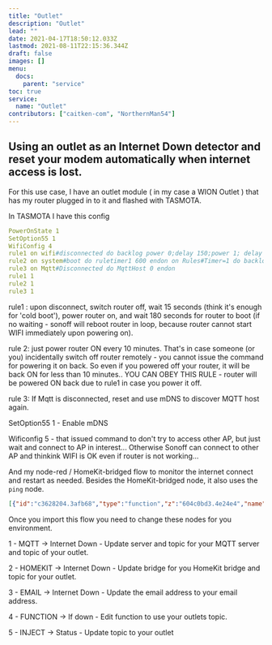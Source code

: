 ```yaml
---
title: "Outlet"
description: "Outlet"
lead: ""
date: 2021-04-17T18:50:12.033Z
lastmod: 2021-08-11T22:15:36.344Z
draft: false
images: []
menu:
  docs:
    parent: "service"
toc: true
service:
  name: "Outlet"
contributors: ["caitken-com", "NorthernMan54"]
---
```


## Using an outlet as an Internet Down detector and reset your modem automatically when internet access is lost.

For this use case, I have an outlet module ( in my case a WION Outlet ) that has my router plugged in to it and flashed with TASMOTA.

In TASMOTA I have this config

```yaml
PowerOnState 1
SetOption55 1
WifiConfig 4
rule1 on wifi#disconnected do backlog power 0;delay 150;power 1; delay 1800 endon
rule2 on system#boot do ruletimer1 600 endon on Rules#Timer=1 do backlog power 1; ruletimer1 600 endon
rule3 on Mqtt#Disconnected do MqttHost 0 endon
rule1 1
rule2 1
rule3 1
```

rule1 : upon disconnect, switch router off, wait 15 seconds (think it's enough for 'cold boot'), power router on, and wait 180 seconds for router to boot (if no waiting - sonoff will reboot router in loop, because router cannot start WIFI immediately upon powering on).

rule 2: just power router ON every 10 minutes. That's in case someone (or you) incidentally switch off router remotely - you cannot issue the command for powering it on back. So even if you powered off your router, it will be back ON for less than 10 minutes.. YOU CAN OBEY THIS RULE - router will be powered ON back due to rule1 in case you power it off.

rule 3: If Mqtt is disconnected, reset and use mDNS to discover MQTT host again.

SetOption55 1 - Enable mDNS

Wificonfig 5 - that issued command to don't try to access other AP, but just wait and connect to AP in interest... Otherwise Sonoff can connect to other AP and thinkink WIFI is OK even if router is not working...

And my node-red / HomeKit-bridged flow to monitor the internet connect and restart as needed.  Besides the HomeKit-bridged node, it also uses the `ping` node.

```json
[{"id":"c3628204.3afb68","type":"function","z":"604c0bd3.4e24e4","name":"HB to Tasmota","func":"var result;\nfor (var characteristic in msg.payload) {\n  console.log(\"characteristic\", characteristic, msg.payload[characteristic]);\n  switch (characteristic.toLowerCase()) {\n    case \"rotationspeed\":\n    case \"brightness\":\n      result = msg.payload[characteristic];\n      msg.topic = msg.topic + \"DIMMER\";\n      break;\n    case \"on\":\n      // msg.payload = ( msg.payload.On ? \"ON\" : \"OFF\" );\n      result = (msg.payload.On ? \"power 1\" : \"power 0;delay 150;power 1\");\n      msg.topic = msg.topic + \"backlog\";\n      break;\n    default:\n      console.log(\"Unhandled characteristic\", characteristic);\n  }\n}\nmsg.payload = result;\nreturn msg;","outputs":1,"noerr":0,"x":720,"y":360,"wires":[["96047f1a.280a08","cb1024d2.7ac418"]]},{"id":"9d1d2253.b0441","type":"debug","z":"604c0bd3.4e24e4","name":"Output","active":true,"tosidebar":true,"console":false,"tostatus":true,"complete":"payload","targetType":"msg","x":690,"y":420,"wires":[]},{"id":"dd80fbc.1e61d88","type":"debug","z":"604c0bd3.4e24e4","name":"HomeKit","active":true,"tosidebar":true,"console":false,"tostatus":true,"complete":"payload","targetType":"msg","x":860,"y":80,"wires":[]},{"id":"96047f1a.280a08","type":"debug","z":"604c0bd3.4e24e4","name":"Down","active":true,"tosidebar":true,"console":true,"tostatus":true,"complete":"payload","targetType":"msg","x":920,"y":420,"wires":[]},{"id":"70f79360.b30dc4","type":"inject","z":"604c0bd3.4e24e4","name":"status","topic":"cmnd/sonoff-7921/status","payload":"11","payloadType":"num","repeat":"","crontab":"","once":true,"onceDelay":"1","x":710,"y":300,"wires":[["6c707a39.0fe454","cb1024d2.7ac418"]]},{"id":"5ce47200.fd1074","type":"debug","z":"604c0bd3.4e24e4","name":"Status","active":false,"tosidebar":true,"console":false,"tostatus":true,"complete":"payload","targetType":"msg","x":390,"y":80,"wires":[]},{"id":"5bbfeddf.ca33f4","type":"function","z":"604c0bd3.4e24e4","name":"sonoffToHomeKit","func":"var result = {};\nvar input = JSON.parse(msg.payload);\nif (input.StatusSTS) {\n  input = input.StatusSTS;\n}\nfor (var characteristic in input) {\n  // console.log(\"characteristic\", characteristic, msg.payload[characteristic]);\n  switch (characteristic.toLowerCase()) {\n    case \"dimmer\":\n      result[\"RotationSpeed\"] = input[characteristic];\n      break;\n    case \"power\":\n      // ( msg.payload === \"ON\" ? { \"On\": 1 } : { \"On\": 0 } );\n      result[\"On\"] = (input[characteristic] === \"ON\" ? 1 : 0);\n      break;\n    default:\n      // console.log(\"Unhandled characteristic\", characteristic);\n  }\n}\nmsg.payload = result;\nreturn msg;","outputs":1,"noerr":0,"x":630,"y":140,"wires":[["dd80fbc.1e61d88","eb1ae883.e8e62","1ceb8448.641814"]]},{"id":"e75a64fd.98e5c8","type":"switch","z":"604c0bd3.4e24e4","name":"Topic Router","property":"topic","propertyType":"msg","rules":[{"t":"regex","v":"(stat|tele)\\/.*\\/(RESULT|STATE|STATUS11)","vt":"str","case":true}],"checkall":"false","repair":false,"outputs":1,"x":410,"y":140,"wires":[["6e303616.979f8","5bbfeddf.ca33f4","6c707a39.0fe454"]]},{"id":"6e303616.979f8","type":"debug","z":"604c0bd3.4e24e4","name":"Match","active":false,"tosidebar":true,"console":false,"tostatus":true,"complete":"payload","targetType":"msg","x":610,"y":80,"wires":[]},{"id":"eb1ae883.e8e62","type":"homekit-service","z":"604c0bd3.4e24e4","isParent":true,"bridge":"6962b7ae.38d428","parentService":"","name":"Internet Down","serviceName":"Outlet","topic":"cmnd/sonoff-7921/","filter":false,"manufacturer":"Default Manufacturer","model":"Default Model","serialNo":"Default Serial Number","characteristicProperties":"","x":500,"y":360,"wires":[["c3628204.3afb68","9d1d2253.b0441"]]},{"id":"6c707a39.0fe454","type":"trigger","z":"604c0bd3.4e24e4","op1":"","op2":"0","op1type":"nul","op2type":"json","duration":"11","extend":true,"units":"min","reset":"","bytopic":"all","name":"","x":430,"y":240,"wires":[["3cd8afbd.1a9e6"]]},{"id":"3cd8afbd.1a9e6","type":"function","z":"604c0bd3.4e24e4","name":"No Response","func":"msg.payload = {On: 'NO_RESPONSE'};\nreturn msg;","outputs":1,"noerr":0,"x":620,"y":240,"wires":[["eb1ae883.e8e62","dd80fbc.1e61d88","6c707a39.0fe454"]]},{"id":"9e08b614.5356b8","type":"ping","z":"604c0bd3.4e24e4","name":"Google","host":"8.8.8.8","timer":"20","x":90,"y":360,"wires":[["d3a92163.f474b"]]},{"id":"4816c3b7.094254","type":"function","z":"604c0bd3.4e24e4","name":"If Down","func":"if (msg.payload === false) {\n    msg.topic = \"cmnd/sonoff-7921/\";\n    msg.payload = { \"On\": false };\n    return msg;\n    }","outputs":1,"noerr":0,"x":320,"y":540,"wires":[["8ff34f01.914d3","2c58f795.d51088"]]},{"id":"8ff34f01.914d3","type":"debug","z":"604c0bd3.4e24e4","name":"","active":false,"tosidebar":true,"console":false,"tostatus":true,"complete":"payload","targetType":"msg","x":570,"y":620,"wires":[]},{"id":"2c58f795.d51088","type":"trigger","z":"604c0bd3.4e24e4","op1":"","op2":"","op1type":"pay","op2type":"nul","duration":"15","extend":false,"units":"min","reset":"","bytopic":"all","name":"15 Minutes","x":490,"y":460,"wires":[["c3628204.3afb68","186c6853.8a293"]]},{"id":"1ceb8448.641814","type":"function","z":"604c0bd3.4e24e4","name":"Toggle","func":"if ( msg.payload.On === 0 ) {\n    msg.payload.On = 1;\n    return msg;\n}","outputs":1,"noerr":0,"x":190,"y":300,"wires":[["88087920.a45f98"]]},{"id":"88087920.a45f98","type":"trigger","z":"604c0bd3.4e24e4","op1":"","op2":"","op1type":"nul","op2type":"payl","duration":"1","extend":false,"units":"min","reset":"","bytopic":"all","name":"Wait 1","x":310,"y":300,"wires":[["eb1ae883.e8e62"]]},{"id":"725bcfc9.186a88","type":"inject","z":"604c0bd3.4e24e4","name":"Mail","topic":"","payload":"{\"On\":false}","payloadType":"json","repeat":"","crontab":"","once":false,"onceDelay":0.1,"x":510,"y":540,"wires":[["186c6853.8a293"]]},{"id":"186c6853.8a293","type":"trigger","z":"604c0bd3.4e24e4","op1":"Internet down was triggered","op2":"","op1type":"str","op2type":"pay","duration":"20","extend":false,"units":"min","reset":"","bytopic":"all","name":"","x":670,"y":500,"wires":[["7f28a90b.63ffe8"]]},{"id":"7f28a90b.63ffe8","type":"e-mail","z":"604c0bd3.4e24e4","server":"smtp.mail.yahoo.com","port":"465","secure":true,"tls":true,"name":"seangracey@yahoo.ca","dname":"Internet Down","x":880,"y":500,"wires":[]},{"id":"c49d9d82.82fc48","type":"mqtt in","z":"604c0bd3.4e24e4","name":"Internet Down","topic":"+/sonoff-7921/#","qos":"0","datatype":"auto","broker":"1ea405ed.106612","x":190,"y":80,"wires":[["e75a64fd.98e5c8","5ce47200.fd1074"]]},{"id":"cb1024d2.7ac418","type":"mqtt out","z":"604c0bd3.4e24e4","name":"Internet Down","topic":"","qos":"0","retain":"","broker":"1ea405ed.106612","x":940,"y":300,"wires":[]},{"id":"5e73aaee.187154","type":"debug","z":"604c0bd3.4e24e4","name":"Google","active":true,"tosidebar":true,"console":true,"tostatus":true,"complete":"payload","targetType":"msg","x":300,"y":680,"wires":[]},{"id":"51c36573.fd7cdc","type":"trigger","z":"604c0bd3.4e24e4","op1":"","op2":"false","op1type":"nul","op2type":"bool","duration":"2","extend":true,"units":"min","reset":"","bytopic":"all","name":"After 1 minute of downtime","x":200,"y":460,"wires":[["5e73aaee.187154","4816c3b7.094254"]]},{"id":"d3a92163.f474b","type":"switch","z":"604c0bd3.4e24e4","name":"","property":"payload","propertyType":"msg","rules":[{"t":"false"},{"t":"nnull"}],"checkall":"false","repair":false,"outputs":2,"x":250,"y":360,"wires":[["a647ed09.0789d"],["8e18e083.2a5d8","51c36573.fd7cdc"]]},{"id":"8e18e083.2a5d8","type":"debug","z":"604c0bd3.4e24e4","name":"Down","active":true,"tosidebar":true,"console":true,"tostatus":true,"complete":"payload","targetType":"msg","x":180,"y":600,"wires":[]},{"id":"a647ed09.0789d","type":"debug","z":"604c0bd3.4e24e4","name":"Not Down","active":true,"tosidebar":true,"console":true,"tostatus":true,"complete":"payload","targetType":"msg","x":330,"y":620,"wires":[]},{"id":"b7b699ff.52e06","type":"inject","z":"604c0bd3.4e24e4","name":"Test","topic":"","payload":"","payloadType":"date","repeat":"","crontab":"","once":false,"onceDelay":0.1,"x":90,"y":520,"wires":[["51c36573.fd7cdc"]]},{"id":"6962b7ae.38d428","type":"homekit-bridge","z":"","bridgeName":"Raj-NodeRed","pinCode":"031-45-154","port":"51830","allowInsecureRequest":true,"manufacturer":"Default Manufacturer","model":"Default Model","serialNo":"Default Serial Number","customMdnsConfig":false,"mdnsMulticast":true,"mdnsInterface":"","mdnsPort":"","mdnsIp":"","mdnsTtl":"","mdnsLoopback":true,"mdnsReuseAddr":true},{"id":"1ea405ed.106612","type":"mqtt-broker","z":"","name":"","broker":"jesse.local","port":"1883","clientid":"","usetls":false,"compatmode":true,"keepalive":"60","cleansession":true,"birthTopic":"","birthQos":"0","birthRetain":"false","birthPayload":"","closeTopic":"","closeQos":"0","closeRetain":"false","closePayload":"","willTopic":"","willQos":"0","willRetain":"false","willPayload":""}]
```

Once you import this flow you need to change these nodes for you environment.

1 - MQTT -> Internet Down - Update server and topic for your MQTT server and topic of your outlet.

2 - HOMEKIT -> Internet Down - Update bridge for you HomeKit bridge and topic for your outlet.

3 - EMAIL -> Internet Down - Update the email address to your email address.

4 - FUNCTION -> If down - Edit function to use your outlets topic.

5 - INJECT -> Status - Update topic to your outlet
